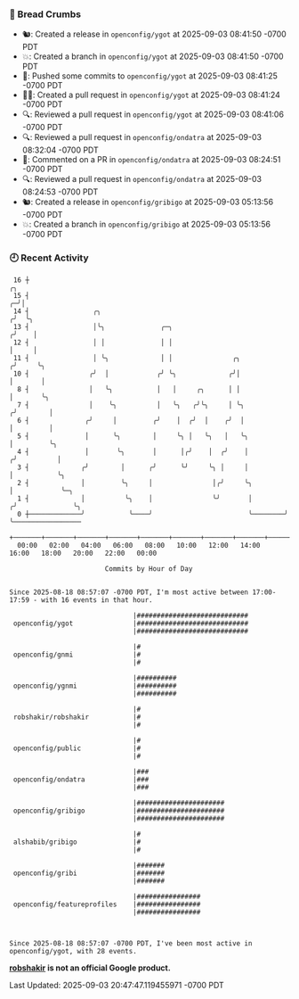 ### 🍞 Bread Crumbs

 * 🐿: Created a release in `openconfig/ygot` at 2025-09-03 08:41:50 -0700 PDT
 * 💥: Created a branch in `openconfig/ygot` at 2025-09-03 08:41:50 -0700 PDT
 * 🚢: Pushed some commits to `openconfig/ygot` at 2025-09-03 08:41:25 -0700 PDT
 * ✍🏼: Created a pull request in `openconfig/ygot` at 2025-09-03 08:41:24 -0700 PDT
 * 🔍: Reviewed a pull request in  `openconfig/ygot` at 2025-09-03 08:41:06 -0700 PDT
 * 🔍: Reviewed a pull request in  `openconfig/ondatra` at 2025-09-03 08:32:04 -0700 PDT
 * 💬: Commented on a PR in  `openconfig/ondatra` at 2025-09-03 08:24:51 -0700 PDT
 * 🔍: Reviewed a pull request in  `openconfig/ondatra` at 2025-09-03 08:24:53 -0700 PDT
 * 🐿: Created a release in `openconfig/gribigo` at 2025-09-03 05:13:56 -0700 PDT
 * 💥: Created a branch in `openconfig/gribigo` at 2025-09-03 05:13:56 -0700 PDT

### 🕘 Recent Activity
```
 16 ┼                                                                        ╭╮
 15 ┤                                                                      ╭─╯│
 14 ┤                ╭╮                                                   ╭╯  ╰╮
 13 ┤                │╰╮              ╭─╮                                ╭╯    │
 12 ┤                │ │              │ │                                │     │
 11 ┤                │ ╰╮             │ │               ╭╮              ╭╯     ╰╮
 10 ┤               ╭╯  │            ╭╯ ╰╮             ╭╯│              │       │
  8 ┤               │   ╰╮           │   │     ╭╮      │ │              │       ╰╮
  7 ┤               │    ╰╮          │   ╰╮   ╭╯╰╮     │ ╰╮            ╭╯        │
  6 ┤              ╭╯     │         ╭╯    │  ╭╯  │    ╭╯  │            │         │
  5 ┤              │      ╰╮        │     ╰╮ │   ╰╮   │   ╰╮           │         ╰╮
  4 ┤              │       ╰╮       │      │╭╯    │  ╭╯    │          ╭╯          │
  3 ┤             ╭╯        │      ╭╯      ╰╯     ╰╮ │     │          │           ╰╮
  2 ┤             │         ╰╮     │               │╭╯     ╰╮         │            ╰─╮
  1 ┤             │          ╰╮    │               ╰╯       │        ╭╯              ╰╮
  0 ┼─────────────╯           ╰────╯                        ╰────────╯                ╰─────────────────
    +───────+───────+───────+───────+───────+───────+───────+───────+───────+───────+───────+───────+────
  00:00   02:00   04:00   06:00   08:00   10:00   12:00   14:00   16:00   18:00   20:00   22:00   00:00   

						Commits by Hour of Day


Since 2025-08-18 08:57:07 -0700 PDT, I'm most active between 17:00-17:59 - with 16 events in that hour.

```



```
                               |############################
 openconfig/ygot               |############################
                               |############################

                               |#
 openconfig/gnmi               |#
                               |#

                               |##########
 openconfig/ygnmi              |##########
                               |##########

                               |#
 robshakir/robshakir           |#
                               |#

                               |#
 openconfig/public             |#
                               |#

                               |###
 openconfig/ondatra            |###
                               |###

                               |######################
 openconfig/gribigo            |######################
                               |######################

                               |#
 alshabib/gribigo              |#
                               |#

                               |#######
 openconfig/gribi              |#######
                               |#######

                               |################
 openconfig/featureprofiles    |################
                               |################



Since 2025-08-18 08:57:07 -0700 PDT, I've been most active in openconfig/ygot, with 28 events.

```
**[robshakir](mailto:robjs@google.com) is not an official Google product.**  


Last Updated: 2025-09-03 20:47:47.119455971 -0700 PDT
